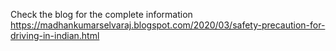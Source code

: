 Check the blog for the complete information
https://madhankumarselvaraj.blogspot.com/2020/03/safety-precaution-for-driving-in-indian.html
